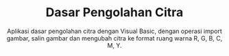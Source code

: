 <h1 align="center">Dasar Pengolahan Citra</h1>
<p align="center">Aplikasi dasar pengolahan citra dengan Visual Basic, dengan operasi import gambar, salin gambar dan mengubah citra ke format ruang warna R, G, B, C, M, Y.</p>
